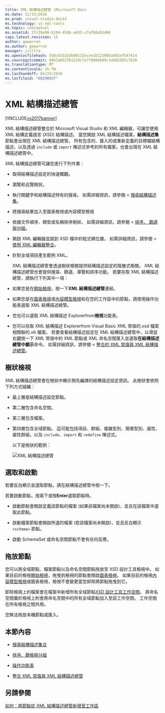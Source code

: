 ```yaml
---
title: XML 結構描述總管 |Microsoft Docs
ms.date: 11/15/2016
ms.prod: visual-studio-dev14
ms.technology: vs-xml-tools
ms.topic: conceptual
ms.assetid: 2fc39e98-b194-456b-a452-cfafb0a52d66
caps.latest.revision: 11
author: gewarren
ms.author: gewarren
manager: jillfra
ms.openlocfilehash: 550c43532db89132ec4e1b123005ad02ef547414
ms.sourcegitcommit: 94b3a052fb1229c7e7f8804b09c1d403385c7630
ms.translationtype: MT
ms.contentlocale: zh-TW
ms.lasthandoff: 04/23/2019
ms.locfileid: "68198037"
---
```

# <a name="xml-schema-explorer"></a>XML 結構描述總管
[!INCLUDE[vs2017banner](../includes/vs2017banner.md)]

XML 結構描述總管整合於 Microsoft Visual Studio 和 XML 編輯器，可讓您使用 XML 結構定義語言 (XSD) 結構描述。 當您開啟 XML 結構描述檔案，**結構描述集**節點會出現在 XML 結構描述總管。 所有包含的、匯入的或重新定義的目標檔結構描述，以及透過 `include` 或 `import` 陳述式參考的所有檔案，也會出現在 XML 結構描述總管中。  
  
 XML 結構描述總管可讓您進行下列作業：  
  
- 取得結構描述設定的快速概觀。  
  
- 瀏覽和巡覽樹狀。  
  
- 執行關鍵字和結構描述特有的搜尋。 如需詳細資訊，請參閱 <<c0> [ 搜尋結構描述集](../xml-tools/searching-the-schema-set.md)。  
  
- 將搜尋結果加入至圖表檢視或內容模型檢視  
  
- 依據文件順序、類型或名稱排序樹狀。 如需詳細資訊，請參閱 <<c0> [ 排序、 篩選與分組](../xml-tools/sorting-filtering-and-grouping-xml-schema-explorer.md)。  
  
- 開啟 XML 編輯器並跳到 XSD 檔中的程式碼位置。 如需詳細資訊，請參閱 <<c0> [ 使用 XML 編輯器整合](../xml-tools/integration-with-xml-editor.md)。  
  
- 針對全域項目產生範例 XML。  
  
  XML 結構描述總管會透過樹狀檢閱提供結構描述設定的階層式檢閱。 XML 結構描述總管也會提供搜尋、篩選、導覽和排序功能。 若要存取 XML 結構描述總管，請執行下列其中一項：  
  
- 如果您是在[開始檢視](../xml-tools/start-view.md)，按一下**XML 結構描述總管**連結。  
  
- 如果您是在[圖表檢視](../xml-tools/graph-view.md)或[內容模型檢視](../xml-tools/content-model-view.md)和在您的工作區中的節點，請使用操作功能表選取 XML 結構描述總管。  
  
- 您也可以選取 XML 結構描述 Explorerfrom**檢視**功能表。  
  
- 您可以存取 XML 結構描述 Explorerfrom Visual Basic XML 常值的.xsd 檔案相關聯的.vb 檔案。 若要查看結構描述設定在 XML 結構描述總管中，以滑鼠右鍵按一下 XML 常值中的 XML 節點或 XML 命名空間匯入並選取**在結構描述總管中顯示**命令。 如需詳細資訊，請參閱 <<c0> [ 整合的 XML 常值與 XML 結構描述總管](../xml-tools/integration-of-xml-literals-with-xml-schema-explorer.md)。  
  
## <a name="tree-view"></a>樹狀檢視  
 XML 結構描述總管會在樹狀中顯示預先編譯的結構描述設定資訊。 此樹狀會依照下列方式組織：  
  
- 最上層是結構描述設定節點。  
  
- 第二層包含命名空間。  
  
- 第三層包含檔案。  
  
- 第四層包含全域節點。 這可能包括項目、群組、複雜型別、簡單型別、屬性、屬性群組，以及 `include`、`import` 和 `redefine` 陳述式。  
  
  以下是樹狀的範例：  
  
  ![XML 結構描述總管](../xml-tools/media/xmlschemaexplorer.gif "XMLSchemaExplorer")  
  
## <a name="selection-and-activation"></a>選取和啟動  
 若要反白顯示並選取節點，請在結構描述總管中按一下。  
  
 若要啟動節點，按兩下或按**Enter**選取節點時。  
  
- 啟動節點會開啟定義該節點的檔案 (如果該檔案尚未開啟)，並且在該檔案中選取此節點。  
  
- 啟動檔案節點會開啟所選的檔案 (若該檔案尚未開啟)，並且反白顯示 `<schema>` 節點。  
  
- 啟動 SchemaSet 或命名空間節點不會有任何反應。  
  
## <a name="draging-and-dropping-nodes"></a>拖放節點  
 您可以將全域節點、檔案節點以及命名空間節點拖放至 XSD 設計工具檢視中。 如果目前的檢視[開始檢視](../xml-tools/start-view.md)，拖曳到檢視的節點會開啟[圖表檢視](../xml-tools/graph-view.md)。 如果目前的檢視[內容模型檢視](../xml-tools/content-model-view.md)或圖表檢視，檢視不會變更當您卸除將節點拖曳到它。  
  
 卸除檢視上的檔案會在檔案中新增所有全域節點[XSD 設計工具工作空間](../xml-tools/xml-schema-designer-workspace.md)。 將命名空間置於檢視上則會將命名空間中的所有全域節點加入至該工作空間。 工作空間在所有檢視之間共用。  
  
 您無法拖放本機節點或匯入。  
  
## <a name="in-this-section"></a>本節內容  
  
- [搜尋結構描述集合](../xml-tools/searching-the-schema-set.md)  
  
- [排序、篩檢與分組](../xml-tools/sorting-filtering-and-grouping-xml-schema-explorer.md)  
  
- [操作功能表](../xml-tools/context-menus-xml-schema-explorer.md)  
  
- [整合 XML 常值與 XML 結構描述總管](../xml-tools/integration-of-xml-literals-with-xml-schema-explorer.md)  
  
## <a name="see-also"></a>另請參閱  
 [如何：將節點從 XML 結構描述總管新增至工作區](../xml-tools/how-to-add-nodes-to-the-workspace-from-the-xml-schema-explorer.md)
